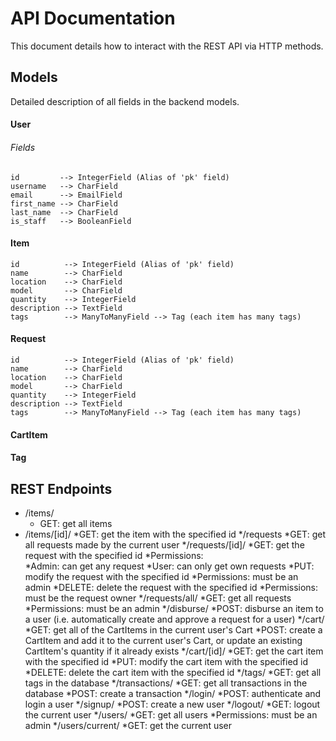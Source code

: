 API Documentation
=================

This document details how to interact with the REST API via HTTP methods.


Models
------
Detailed description of all fields in the backend models.

#### User

###### Fields
```
id         --> IntegerField (Alias of 'pk' field)
username   --> CharField
email      --> EmailField
first_name --> CharField
last_name  --> CharField
is_staff   --> BooleanField
```
#### Item
```
id          --> IntegerField (Alias of 'pk' field)
name        --> CharField
location    --> CharField
model       --> CharField
quantity    --> IntegerField
description --> TextField
tags        --> ManyToManyField --> Tag (each item has many tags)
```
#### Request
```
id          --> IntegerField (Alias of 'pk' field)
name        --> CharField
location    --> CharField
model       --> CharField
quantity    --> IntegerField
description --> TextField
tags        --> ManyToManyField --> Tag (each item has many tags)
```

#### CartItem

#### Tag

REST Endpoints
------------
* /items/
  * GET: get all items
* /items/[id]/
  *GET: get the item with the specified id
*/requests
  *GET: get all requests made by the current user
*/requests/[id]/
  *GET: get the request with the specified id
    *Permissions:  
      *Admin: can get any request
      *User: can only get own requests
  *PUT: modify the request with the specified id
    *Permissions: must be an admin
  *DELETE: delete the request with the specified id
    *Permissions: must be the request owner
*/requests/all/
  *GET: get all requests
    *Permissions: must be an admin
*/disburse/
  *POST: disburse an item to a user (i.e. automatically create and approve a request for a user)
*/cart/
  *GET: get all of the CartItems in the current user's Cart
  *POST: create a CartItem and add it to the current user's Cart, or update an existing CartItem's quantity if it already exists
*/cart/[id]/
  *GET: get the cart item with the specified id
  *PUT: modify the cart item with the specified id 
  *DELETE: delete the cart item with the specified id
*/tags/
  *GET: get all tags in the database
*/transactions/
  *GET: get all transactions in the database
  *POST: create a transaction
*/login/
  *POST: authenticate and login a user
*/signup/
  *POST: create a new user
*/logout/
  *GET: logout the current user
*/users/
  *GET: get all users
    *Permissions: must be an admin
*/users/current/
  *GET: get the current user
